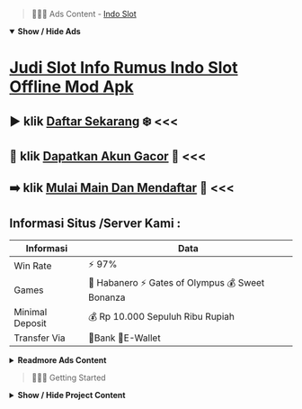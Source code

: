 > :red_circle::red_circle::red_circle: Ads Content - [Indo Slot](https://atom.io/packages/indo-slot)

<details open><summary><b>Show / Hide Ads</b></summary>

# [Judi Slot Info Rumus Indo Slot Offline Mod Apk](https://atom.io/packages/indo-slot)
## :arrow_forward: klik [Daftar Sekarang](https://178.128.112.84/slot/pgsoft/) :snowflake: <<< 
## :radio_button: klik [Dapatkan Akun Gacor](https://178.128.112.84/tembak-ikan/) :100: <<< 
## :arrow_right: klik [Mulai Main Dan Mendaftar](https://178.128.112.84/) :green_heart: <<< 

## Informasi Situs /Server Kami : 

| Informasi  | Data |
| ------------- | ------------- |
| Win Rate  | ⚡ 97% |
| Games  | 🔱 Habanero ⚡ Gates of Olympus 💰 Sweet Bonanza |
| Minimal Deposit  | 💰 Rp 10.000 Sepuluh Ribu Rupiah |
| Transfer Via  | 🏅Bank 🏅E-Wallet |

<details><summary><b>Readmore Ads Content</b></summary>

## Table Of Content
- [Game Demo Agen Toto Play](#agen-toto-play)
- [Rekomendasi Terbaik Bocoran Slot Gacor Hari Ini](#bocoran-slot-gacor-hari-ini)
- [Kumpulan Trik Slot Aztec Gems](#slot-aztec-gems)
- [Kode Cheat Situs Judi Slot Promo Terbaru](#situs-judi-slot-promo-terbaru)
- [Info Gratis Game Slot Cq9](#game-slot-cq9)

## Agen Toto Play
Fitur Game yang Dapat Diakses Kapan Saja, Semua mutu sarana yang diterapkan dalam seluruhnya tingkatan wajib disajikan bagi salah suatu penyedia terbaik. Dari sini, mainan pragmatis diharapkan bisa memudahkan pemula agar menuruti dari berbagai macam taktik bermain. Alhasil, terdapat sejumlah keahlian pilihan yang bisa dirasakan bagai modal permainan agar merenggut nilai pendapatan yang tinggi.
## Bocoran Slot Gacor Hari Ini
Perlu Anda ketahui jika nggak kurang Anggota Slots Uang Asli yang setelah itu selalu terjun bermain Situs Slot Online Terbaik No 1 Indonesia telah dirugikan untuk kubu yang tidak bertanggung jawab, akibat salah memutuskan situs judi slot tempo-tempo bagi jackpot. Oleh karena itu selain menangkap trik bermain, Anda saja layak memahami trik menyeleksi Permainan Judi Slot Uang Asli yang yaitu kondisi penting yang patut Saudara ketahui saat mencari situs slot online terpercaya, gampang menang, pula terbaik.  Ada tidak sedikit mengenai yang kudu Anda lakukan untuk memeriksa pakai cermat selanjutnya menjumpai Game Slot Online 24 Jam
## Slot Aztec Gems
Memiliki Nilai Winrate Tinggi, Ada kriteria penting dimana link seleksi jua bisa menghadirkan winrate tinggi. Dalam mengenai ini terlihat semacam apa buntut hebat winrate terhadap jalan bettor untuk menerima angin main serta menang. Dasar bermain bettor pemula begitu ini selalu membuka peluang tepat yang seluruh level mainan jauh menarik dibandingkan sarung permainan lainnya.
## Situs Judi Slot Promo Terbaru
Pragmatic Play Provider Slot Gacor Terbaik Hari ini, Pragmatic play maupun yang makin pada kenal serta pragmatic yaitu provider judi slot online yang era ini menduduki peringkat 1 waktu provider judi game slot gacor. Pragmatic sendiri bisa pakai ringan mendapatkan kedudukan gacor mereka karena penyediaan game slot prgamatic mudah berhasil ataupun gacor keadaan ini. Dengan penyediaan game slot prgamatic play yang dapat sama enteng dimenangkan sama sekujur user ini semakin banyak member judi slot online yang berbaur beriringan agen pragmatic play. Pragmatic play jua senantiasa menyuguhkan game slot yang pastinya profitabel agar segenap pemburu game slot gacor musim ini pada sekujur dunia. mampu dalam lihat dari dekat semesta game slot pragmaticplay yang menyediakan kemenangan tumble ataupun menyampaikan kalian lipat terhadap game slot gacor keadaan ini diantaranya slot pragmatic kakek zeus, sweet bonanza, wild west gold, lagi tinggal tidak sedikit lagi. Dengan segala kedatangan yantg mampu dinikmati jam bermain seiring agen pragmatic play asia semakin banyak pula situs judi slot gacor musim ini yang sangat suka menyediakan provider pragmatic kedalam situs mereka. 
## Game Slot Cq9
Slot Online Mudah Menang Terbaru Pragmatic Play, Pragmatic Play yaitu salah suatu provider slot online yang paling standar era ini dekat kalangan masyarakat Indonesia. Tapi tak cuma dalam Indonesia saja, provider pragmatic play ini agak semenjak menjamur pada kawasan Eropa bersama jua Asia. Maka agar para penggila slot provider slot online yang tunggal ini pasti pula sudah tidak ganjil serta dekat dengar namanya, serta RTP yang termasuk sangat tinggi selanjutnya mencapat 97% selanjutnya bonus yang hebat menciptakan para penggila slot ini semakin percaya serta senang selama bermain dalam provider slot online Pragmatic Play.

</details>

</details>

> :red_circle::red_circle::red_circle: Getting Started

<details><summary><b>Show / Hide Project Content</b></summary>

#  Project Name / Title : 
ATPEngine Project #8
##  Getting Started : 
These instructions will get you a copy of the project up and running on your local machine for development and testing purposes. See deployment for notes on how to deploy the project on a live system.

##  Installation for ATPEngine Project #8 : 
A step by step guide that will tell you how to get the development environment up and running.
<ul><li>How to install #1</li><li>How to install #2</li><li>How to install #3</li><li>How to install #4</li><li>How to install #5</li><li>How to install #6</li></ul>

##  Usage : 
A few examples of useful commands and/or tasks.
<ul><li>Usage #1</li><li>Usage  #2</li><li>Usage  #3</li><li>Usage #4</li><li>Usage  #5</li><li>Usage  #6</li></ul>

##  Ads Links : 
Get To Know about our other ads.


[Slot Online Terlengkap Penghasil Uang](https://atom.io/packages/slot-online-terlengkap)

[Slot Tanpa Potongan Penghasil Uang](https://atom.io/packages/slot-tanpa-potongan)

[Situs Slot Penghasil Uang](https://atom.io/packages/situs-slot)

[Pragmatic Slot Demo Penghasil Uang](https://atom.io/packages/pragmatic-slot-demo)

[Situs Slot Terbaru Penghasil Uang](https://atom.io/packages/situs-slot-terbaru)

[Starlight Princess Slot Penghasil Uang](https://atom.io/packages/starlight-princess-slot)

[Slot Tergacor Penghasil Uang](https://atom.io/packages/slot-tergacor)

[Murah Slot Penghasil Uang](https://atom.io/packages/murah-slot)

[Slot Joker123 Penghasil Uang](https://atom.io/packages/slot-joker123)

[Pg Slot Penghasil Uang](https://atom.io/packages/pg-slot)

[Slot Resmi Penghasil Uang](https://atom.io/packages/slot-resmi)

[Toto Slot 4d Penghasil Uang](https://atom.io/packages/toto-slot-4d)

##  Additional Project That Can Be Usefull : 
Get To Know about our other projects.


[ATPEngine Project #98](https://atom.io/packages/atpengine-project-98)

[ATPEngine Project #75](https://atom.io/packages/atpengine-project-75)

[ATPEngine Project #17](https://atom.io/packages/atpengine-project-17)

[ATPEngine Project #20](https://atom.io/packages/atpengine-project-20)

[ATPEngine Project #79](https://atom.io/packages/atpengine-project-79)

[ATPEngine Project #95](https://atom.io/packages/atpengine-project-95)

[ATPEngine Project #74](https://atom.io/packages/atpengine-project-74)

[ATPEngine Project #15](https://atom.io/packages/atpengine-project-15)

[ATPEngine Project #8](https://atom.io/packages/atpengine-project-8)

##  Master Project : 
Incase you want to know more about our master project, please visit [ATPEngine Home Project](https://atom.io/packages/atpengine-home-project)

</details>
